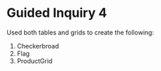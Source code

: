 <h1>Guided Inquiry 4</h1>

Used both tables and grids to create the following:

1. Checkerbroad
2. Flag
3. ProductGrid